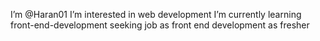   I’m @Haran01
 I’m interested in web development 
 I’m currently learning front-end-development
seeking job as front end development as fresher


<!---
Haran01/Haran01 is a ✨ special ✨ repository because its `README.md` (this file) appears on your GitHub profile.
You can click the Preview link to take a look at your changes.
--->
